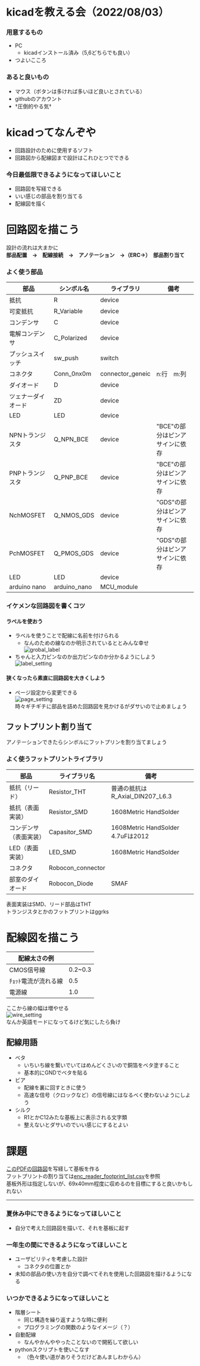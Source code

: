 # kicadを教える会（2022/08/03）  

### 用意するもの  

- PC  
  - kicadインストール済み（5,6どちらでも良い）
- つよいこころ

### あると良いもの  

- マウス（ボタンは多ければ多いほど良いとされている）  
- githubのアカウント  
- †圧倒的やる気†

# kicadってなんぞや  

- 回路設計のために使用するソフト  
- 回路図から配線図まで設計はこれひとつでできる  

### 今日最低限できるようになってほしいこと  

- 回路図を写経できる  
- いい感じの部品を割り当てる
- 配線図を描く

# 回路図を描こう  

設計の流れは大まかに  
**部品配置　→　配線接続　→　アノテーション　→（ERC→）　部品割り当て**  

### よく使う部品  
|  部品  |  シンボル名  |  ライブラリ  |  備考  |
| ---- | ---- | ---- | ---- |
|  抵抗  |  R  |  device  |    |
|  可変抵抗  |  R_Variable  |  device  |    |
|  コンデンサ  |  C  |  device  |    |
|  電解コンデンサ  |  C_Polarized  |  device  |    |
|  プッシュスイッチ  |  sw_push  |  switch  |    |
|  コネクタ  |  Conn_0nx0m  |  connector_geneic  |  n:行　m:列  |
|  ダイオード  |  D  |  device  |    |
|  ツェナーダイオード  |  ZD  |  device  |    |
|  LED  |  LED  |  device  |    |
|  NPNトランジスタ  |  Q_NPN_BCE  |  device  |  "BCE"の部分はピンアサインに依存  |
|  PNPトランジスタ  |  Q_PNP_BCE  |  device  |  "BCE"の部分はピンアサインに依存  |
|  NchMOSFET  |  Q_NMOS_GDS  |  device  |  "GDS"の部分はピンアサインに依存  |
|  PchMOSFET  |  Q_PMOS_GDS  |  device  |  "GDS"の部分はピンアサインに依存  |
|  LED  |  LED  |  device  |    |
|  arduino nano  |  arduino_nano  |  MCU_module  |    |  

### イケメンな回路図を書くコツ  

#### ラベルを使おう  

- ラベルを使うことで配線に名前を付けられる  
    - なんのための線なのか明示されているととみんな幸せ  
![grobal_label](images/lavel.png)  
- ちゃんと入力ピンなのか出力ピンなのか分かるようにしよう  
![label_setting](images/label_setting.png)  

#### 狭くなったら素直に回路図を大きくしよう  
  
- ページ設定から変更できる  
![page_setting](images/2022-08-03.png)  
時々ギチギチに部品を詰めた回路図を見かけるがダサいので止めましょう  

## フットプリント割り当て  

アノテーションできたらシンボルにフットプリンを割り当てましょう  

### よく使うフットプリントライブラリ  

|  部品  |  ライブラリ名  |  備考  |
| ---- | ---- | ---- |
|  抵抗（リード）  |  Resistor_THT  |  普通の抵抗はR_Axial_DIN207_L6.3  |
|  抵抗（表面実装）  |  Resistor_SMD  |  1608Metric HandSolder  |
|  コンデンサ（表面実装）  |  Capasitor_SMD  |  1608Metric HandSolder 4.7uFは2012  |
|  LED（表面実装）  |  LED_SMD  |  1608Metric HandSolder  |
|  コネクタ  |  Robocon_connector  |    |
|  部室のダイオード  |  Robocon_Diode  |  SMAF  |

表面実装はSMD、リード部品はTHT  
トランジスタとかのフットプリントはggrks

# 配線図を描こう  

|  配線太さの例  |    |
|  --  |  --  |
|  CMOS信号線  |  0.2~0.3  |
|  ﾁｮｯﾄ電流が流れる線  |  0.5  |
|  電源線  |  1.0  |  

ここから線の幅は増やせる  
![wire_setting](images/wire_width.png)  
なんか英語モードになってるけど気にしたら負け  

## 配線用語  

- ベタ  
  - いちいち線を繋いでいてはめんどくさいので銅箔をベタ塗すること
  - 基本的にGNDでベタを貼る
- ビア  
  - 配線を裏に回すときに使う  
  - 高速な信号（クロックなど）の信号線にはなるべく使わないようにしよう  
- シルク  
  - R1とかC12みたな基板上に表示される文字類
  - 整えないとダサいのでいい感じにするとよい

# 課題  

[このPDFの回路図](encoder_read.pdf)を写経して基板を作る  
フットプリントの割り当ては[enc_reader_footprint_list.csv](enc_reader_footprint_list.csv)を参照  
基板外形は指定しないが、69x40mm程度に収めるのを目標にすると良いかもしれない

***
### 夏休み中にできるようになってほしいこと  

- 自分で考えた回路図を描いて、それを基板に起す  

### 一年生の間にできるようになってほしいこと  

- ユーザビリティを考慮した設計  
  - コネクタの位置とか
- 未知の部品の使い方を自分で調べてそれを使用した回路図を描けるようになる  

### いつかできるようになってほしいこと  

- 階層シート  
  - 同じ構造を繰り返すような時に便利
  - プログラミングの関数のようなイメージ（？）
- 自動配線
  - なんやかんややったことないので開拓して欲しい
- pythonスクリプトを使いこなす
  - （色々使い道がありそうだけどあんましわからん）